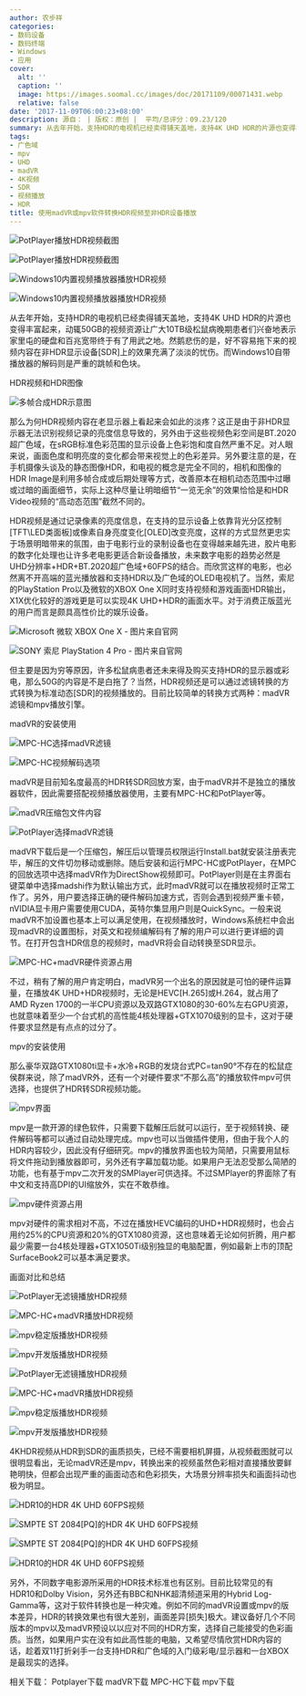 ```yaml
---
author: 农步祥
categories:
- 数码设备
- 数码终端
- Windows
- 应用
cover:
  alt: ''
  caption: ''
  image: https://images.soomal.cc/images/doc/20171109/00071431.webp
  relative: false
date: '2017-11-09T06:00:23+08:00'
description: 源自： | 版权：原创 |  平均/总评分：09.23/120
summary: 从去年开始，支持HDR的电视机已经卖得铺天盖地，支持4K UHD HDR的片源也变得丰富起来，动辄50GB的视频资源让广大10TB级松鼠病晚期患者们兴奋地表示家里屯的硬盘和百兆宽带终于有了用武之地。然鹅悲伤的是，好不容易拖下来的视频内容在非HDR显示设备上的效果充满了淡淡的忧伤。
tags:
- 广色域
- mpv
- UHD
- madVR
- 4K视频
- SDR
- 视频播放
- HDR
title: 使用madVR或mpv软件转换HDR视频至非HDR设备播放
---
```


![PotPlayer播放HDR视频截图](https://images.soomal.cc/images/doc/20171109/00071405_01.webp)



![PotPlayer播放HDR视频截图](https://images.soomal.cc/images/doc/20171109/00071406_01.webp)



![Windows10内置视频播放器播放HDR视频](https://images.soomal.cc/images/doc/20171109/00071429_01.webp)



![Windows10内置视频播放器播放HDR视频](https://images.soomal.cc/images/doc/20171109/00071430_01.webp)



从去年开始，支持HDR的电视机已经卖得铺天盖地，支持4K UHD HDR的片源也变得丰富起来，动辄50GB的视频资源让广大10TB级松鼠病晚期患者们兴奋地表示家里屯的硬盘和百兆宽带终于有了用武之地。然鹅悲伤的是，好不容易拖下来的视频内容在非HDR显示设备[SDR]上的效果充满了淡淡的忧伤。而Windows10自带播放器的解码则是严重的跳帧和色块。



HDR视频和HDR图像



![多帧合成HDR示意图](https://images.soomal.cc/images/doc/20171109/00071410.webp)



那么为何HDR视频内容在老显示器上看起来会如此的淡疼？这正是由于非HDR显示器无法识别视频记录的亮度信息导致的，另外由于这些视频色彩空间是BT.2020超广色域，在sRGB标准色彩范围的显示设备上色彩饱和度自然严重不足。对人眼来说，画面色度和明亮度的变化都会带来视觉上的色彩差异。另外要注意的是，在手机摄像头谈及的静态图像HDR，和电视的概念是完全不同的，相机和图像的HDR Image是利用多帧合成或后期处理等方式，改善原本在相机动态范围中过曝或过暗的画面细节，实际上这种尽量让明暗细节“一览无余”的效果恰恰是和HDR Video视频的“高动态范围”截然不同的。



HDR视频是通过记录像素的亮度信息，在支持的显示设备上依靠背光分区控制[TFT\LED类面板]或像素自身亮度变化[OLED]改变亮度，这样的方式显然更忠实于场景明暗带来的氛围，由于电影行业的录制设备也在变得越来越先进，胶片电影的数字化处理也让许多老电影更适合新设备播放，未来数字电影的趋势必然是UHD分辨率+HDR+BT.2020超广色域+60FPS的结合。而欣赏这样的电影，也必然离不开高端的蓝光播放器和支持HDR以及广色域的OLED电视机了。当然，索尼的PlayStation Pro以及微软的XBOX One X同时支持视频和游戏画面HDR输出，X1X优化较好的游戏更是可以实现4K UHD+HDR的画面水平。对于消费正版蓝光的用户而言是颇具高性价比的娱乐设备。



![Microsoft 微软 XBOX One X - 图片来自官网](https://images.soomal.cc/images/doc/20171109/00071408_01.webp)



![SONY 索尼 PlayStation 4 Pro - 图片来自官网](https://images.soomal.cc/images/doc/20171109/00071409_01.webp)



但主要是因为穷等原因，许多松鼠病患者还未来得及购买支持HDR的显示器或彩电，那么50G的内容是不是白拖了？当然，HDR视频还是可以通过滤镜转换的方式转换为标准动态[SDR]的视频播放的。目前比较简单的转换方式两种：madVR滤镜和mpv播放引擎。



madVR的安装使用



![MPC-HC选择madVR滤镜](https://images.soomal.cc/images/doc/20171109/00071414_01.webp)



![MPC-HC视频解码选项](https://images.soomal.cc/images/doc/20171109/00071415_01.webp)



madVR是目前知名度最高的HDR转SDR回放方案，由于madVR并不是独立的播放器软件，因此需要搭配视频播放器使用，主要有MPC-HC和PotPlayer等。



![madVR压缩包文件内容](https://images.soomal.cc/images/doc/20171109/00071407.webp)



![PotPlayer选择madVR滤镜](https://images.soomal.cc/images/doc/20171109/00071432.webp)



madVR下载后是一个压缩包，解压后以管理员权限运行Install.bat就安装注册表完毕，解压的文件切勿移动或删除。随后安装和运行MPC-HC或PotPlayer，在MPC的回放选项中选择madVR作为DirectShow视频即可。PotPlayer则是在主界面右键菜单中选择madshi作为默认输出方式，此时madVR就可以在播放视频时正常工作了。另外，用户要选择正确的硬件解码加速方式，否则会遇到视频严重卡顿，nVIDIA显卡用户需要使用CUDA，英特尔集显用户则是QuickSync。一般来说madVR不加设置也基本上可以满足使用，在视频播放时，Windows系统栏中会出现madVR的设置图标，对英文和视频编解码有了解的用户可以进行更详细的调节。在打开包含HDR信息的视频时，madVR将会自动转换至SDR显示。



![MPC-HC+madVR硬件资源占用](https://images.soomal.cc/images/doc/20171109/00071411.webp)



不过，稍有了解的用户肯定明白，madVR另一个出名的原因就是可怕的硬件运算量，在播放4K UHD+HDR视频时，无论是HEVC[H.265]或H.264，就占用了AMD Ryzen 1700的一半CPU资源以及双路GTX1080的30-60%左右GPU资源，也就意味着至少一个台式机的高性能4核处理器+GTX1070级别的显卡，这对于硬件要求显然是有点点的过分了。



mpv的安装使用



那么豪华双路GTX1080ti显卡+水冷+RGB的发烧台式PC=tan90°不存在的松鼠症侯群来说，除了madVR外，还有一个对硬件要求“不那么高”的播放软件mpv可供选择，也提供了HDR转SDR视频功能。



![mpv界面](https://images.soomal.cc/images/doc/20171109/00071416.webp)



mpv是一款开源的绿色软件，只需要下载解压后就可以运行，至于视频转换、硬件解码等都可以通过自动处理完成。mpv也可以当做插件使用，但由于我个人的HDR内容较少，因此没有仔细研究。mpv的播放界面也较为简陋，只需要用鼠标将文件拖动到播放器即可，另外还有字幕加载功能。如果用户无法忍受那么简陋的功能，也有基于mpv二次开发的SMPlayer可供选择。不过SMPlayer的界面除了有中文和支持高DPI的UI缩放外，实在不敢恭维。



![mpv硬件资源占用](https://images.soomal.cc/images/doc/20171109/00071412.webp)



mpv对硬件的需求相对不高，不过在播放HEVC编码的UHD+HDR视频时，也会占用约25%的CPU资源和20%的GTX1080资源，这也意味着无论如何折腾，用户都最少需要一台4核处理器+GTX1050Ti级别独显的电脑配置，例如最新上市的顶配SurfaceBook2可以基本满足要求。



画面对比和总结



![PotPlayer无滤镜播放HDR视频](https://images.soomal.cc/images/doc/20171109/00071417_01.webp)



![MPC-HC+madVR播放HDR视频](https://images.soomal.cc/images/doc/20171109/00071418_01.webp)



![mpv稳定版播放HDR视频](https://images.soomal.cc/images/doc/20171109/00071419_01.webp)



![mpv开发版播放HDR视频](https://images.soomal.cc/images/doc/20171109/00071420_01.webp)



![PotPlayer无滤镜播放HDR视频](https://images.soomal.cc/images/doc/20171109/00071425_01.webp)



![MPC-HC+madVR播放HDR视频](https://images.soomal.cc/images/doc/20171109/00071426_01.webp)



![mpv稳定版播放HDR视频](https://images.soomal.cc/images/doc/20171109/00071427_01.webp)



![mpv开发版播放HDR视频](https://images.soomal.cc/images/doc/20171109/00071428_01.webp)



4KHDR视频从HDR到SDR的画质损失，已经不需要相机屏摄，从视频截图就可以很明显看出，无论madVR还是mpv，转换出来的视频虽然色彩相对直接播放要鲜艳明快，但都会出现严重的画面动态和色彩损失，大场景分辨率损失和画面抖动也极为明显。



![HDR10的HDR 4K UHD 60FPS视频](https://images.soomal.cc/images/doc/20171109/00071421_01.webp)



![SMPTE ST 2084[PQ]的HDR 4K UHD 60FPS视频](https://images.soomal.cc/images/doc/20171109/00071422_01.webp)



![SMPTE ST 2084[PQ]的HDR 4K UHD 60FPS视频](https://images.soomal.cc/images/doc/20171109/00071423_01.webp)



![HDR10的HDR 4K UHD 60FPS视频](https://images.soomal.cc/images/doc/20171109/00071424_01.webp)



另外，不同数字电影源所采用的HDR技术标准也有区别。目前比较常见的有HDR10和Dolby Vision，另外还有BBC和NHK超清频道采用的Hybrid Log-Gamma等，这对于软件转换也是一种灾难。例如不同的madVR设置或mpv的版本差异，HDR的转换效果也有很大差别，画面差异[损失]极大。建议备好几个不同版本的mpv以及madVR预设以以应对不同的HDR方案，选择自己能接受的色彩画质。当然，如果用户实在没有如此高性能的电脑，又希望尽情欣赏HDR内容的话，趁着双11打折剁手一台支持HDR和广色域的入门级彩电/显示器和一台XBOX是最现实的选择。



相关下载：
Potplayer下载
madVR下载
MPC-HC下载
mpv下载
